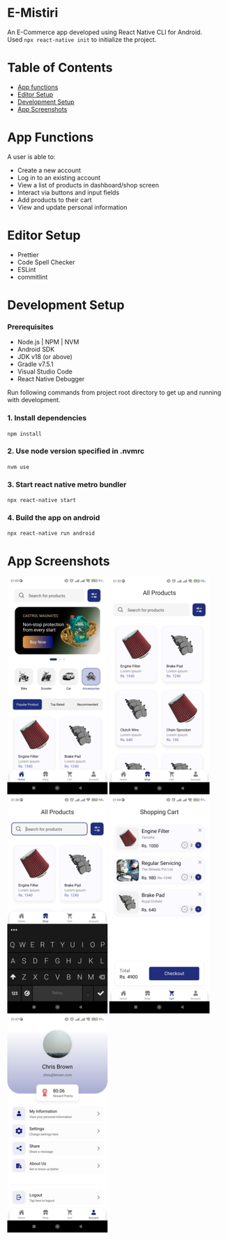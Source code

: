 # E-Mistiri

An E-Commerce app developed using React Native CLI for Android.  
Used `npx react-native init` to initialize the project.

# Table of Contents

- [App functions](#app-functions)
- [Editor Setup](#editor-setup)
- [Development Setup](#development-setup)
- [App Screenshots](#app-screenshots)

# App Functions

A user is able to:

- Create a new account
- Log in to an existing account
- View a list of products in dashboard/shop screen
- Interact via buttons and input fields
- Add products to their cart
- View and update personal information

# Editor Setup

- Prettier
- Code Spell Checker
- ESLint
- commitlint

# Development Setup

### Prerequisites

- Node.js | NPM | NVM
- Android SDK
- JDK v18 (or above)
- Gradle v7.5.1
- Visual Studio Code
- React Native Debugger

Run following commands from project root directory to get up and running with development.

### 1. Install dependencies

`npm install`

### 2. Use node version specified in .nvmrc

`nvm use`

### 3. Start react native metro bundler

`npx react-native start`

### 4. Build the app on android

`npx react-native run android`

# App Screenshots

<img src="src/assets/screenshots/5.jpg" width="230" height="500" />
<img src="src/assets/screenshots/1.jpg" width="230" height="500" />
<img src="src/assets/screenshots/3.jpg" width="230" height="500" />
<img src="src/assets/screenshots/4.jpg" width="230" height="500" />
<img src="src/assets/screenshots/2.jpg" width="230" height="500" />
